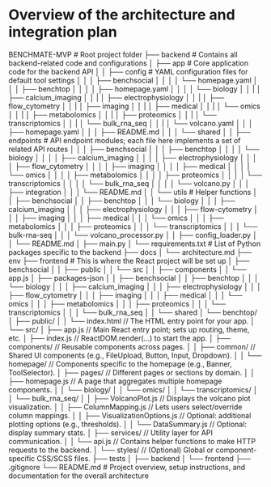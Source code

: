 # Overview of the architecture and integration plan

BENCHMATE-MVP # Root project folder
├── backend # Contains all backend-related code and configurations
│   ├── app # Core application code for the backend API
│   │   ├── config  # YAML configuration files for default tool settings
│   │   │   ├── benchsocial
│   │   │   │   └── homepage.yaml
│   │   │   ├── benchtop
│   │   │   │   ├── homepage.yaml
│   │   │   │   └── biology
│   │   |   │       ├── calcium_imaging
│   │   |   │       ├── electrophysiology
│   │   |   │       ├── flow_cytometry
│   │   |   │       ├── imaging
│   │   |   │       ├── medical
│   │   |   │       └── omics
│   │   |   │           ├── metabolomics
│   │   |   │           ├── proteomics
│   │   |   │           └── transcriptomics
│   │   |   │               └── bulk_rna_seq
│   │   |   │                   └── volcano.yaml
│   │   │   ├── homepage.yaml
│   │   │   ├── README.md
│   │   │   └── shared
│   │   ├── endpoints # API endpoint modules; each file here implements a set of related API routes
│   │   │   ├── benchsocial
│   │   │   ├── benchtop
│   │   │   │   └── biology
│   │   │   │       ├── calcium_imaging
│   │   │   │       ├── electrophysiology
│   │   │   │       ├── flow_cytometry
│   │   │   │       ├── imaging
│   │   │   │       ├── medical
│   │   │   │       └── omics
│   │   │   │           ├── metabolomics
│   │   │   │           ├── proteomics
│   │   │   │           └── transcriptomics
│   │   │   │               └── bulk_rna_seq
│   │   │   │                   └── volcano.py
│   │   │   ├── integration
│   │   │   └── README.md
│   │   └── utils # Helper functions
│   │       ├── benchsocial
│   │       ├── benchtop
│   │       │   └── biology
│   │       │       ├── calcium_imaging
│   │       │       ├── electrophysiology
│   │       │       ├── flow-cytometry
│   │       │       ├── imaging
│   │       │       ├── medical
│   │       │       └── omics
│   │       │           ├── metabolomics
│   │       │           ├── proteomics
│   │       │           └── transcriptomics
│   │       │               └── bulk-rna-seq
│   │       │                   └── volcano_processor.py
│   │       ├── config_loader.py
│   │       └── README.md
│   ├── main.py
│   └── requirements.txt # List of Python packages specific to the backend
├── docs
│   └── architecture.md
├── env
├── frontend # This is where the React project will be set up
│   ├── benchsocial
│   │   ├── public
│   │   └── src
│   │       ├── components
│   │       └── app.js
│   ├── packages-json
│   │   ├── benchsocial
│   │   ├── benchtop
│   │   │   └── biology
│   │   │       ├── calcium_imaging
│   │   │       ├── electrophysiology
│   │   │       ├── flow_cytometry
│   │   │       ├── imaging
│   │   │       ├── medical
│   │   │       └── omics
│   │   │           ├── metabolomics
│   │   │           ├── proteomics
│   │   │           └── transcriptomics
│   │   │               └── bulk_rna_seq
│   │   └── shared
│   └── benchtop/
│       ├── public/
│       │   └── index.html         // The HTML entry point for your app.
│       └── src/
│           ├── app.js             // Main React entry point; sets up routing, theme, etc.
│           ├── index.js           // ReactDOM.render(...) to start the app.
│           ├── components/        // Reusable components across pages.
│           │   ├── common/        // Shared UI components (e.g., FileUpload, Button, Input, Dropdown).
│           │   └── homepage/      // Components specific to the homepage (e.g., Banner, ToolSelector).
│           ├── pages/             // Different pages or sections by domain.
│           │   ├── homepage.js    // A page that aggregates multiple homepage components.
│           │   └── biology/
│           │       └── omics/
│           │           └── transcriptomics/
│           │               └── bulk_rna_seq/
│           │                   ├── VolcanoPlot.js       // Displays the volcano plot visualization.
│           │                   ├── ColumnMapping.js     // Lets users select/override column mappings.
│           │                   ├── VisualizationOptions.js  // Optional: additional plotting options (e.g., thresholds).
│           │                   └── DataSummary.js       // Optional: display summary stats.
│           ├── services/          // Utility layer for API communication.
│           │   └── api.js         // Contains helper functions to make HTTP requests to the backend.
│           └── styles/            // (Optional) Global or component-specific CSS/SCSS files.
├── tests
│   ├── backend
│   └── frontend
├── .gitignore
└── README.md # Project overview, setup instructions, and documentation for the overall architecture
